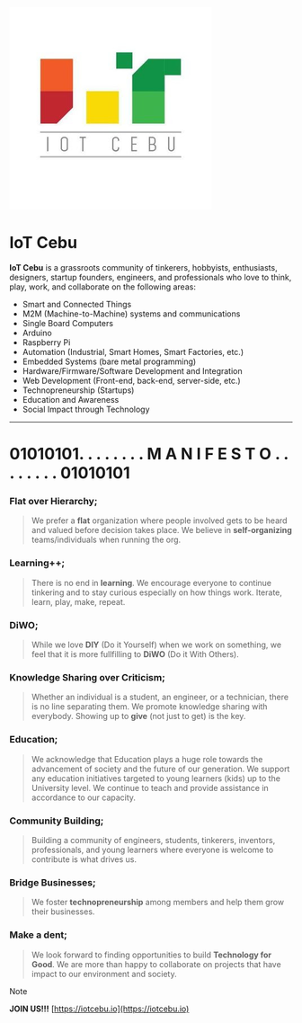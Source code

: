 ![alt text](/images/iotcebu_logo.jpg "IoT Cebu logo")

# IoT Cebu
**IoT Cebu** is a grassroots community of tinkerers, hobbyists, enthusiasts, designers, startup founders, engineers, and professionals who love to think, play, work, and collaborate on the following areas:
- Smart and Connected Things
- M2M (Machine-to-Machine) systems and communications
- Single Board Computers
- Arduino
- Raspberry Pi 
- Automation (Industrial, Smart Homes, Smart Factories, etc.)
- Embedded Systems (bare metal programming)
- Hardware/Firmware/Software Development and Integration
- Web Development (Front-end, back-end, server-side, etc.)
- Technopreneurship (Startups)
- Education and Awareness
- Social Impact through Technology

---

# 01010101. . . . . . . . M A N I F E S T O . . . . . . . . 01010101

### Flat over Hierarchy;
> We prefer a **flat** organization where people involved gets to be heard and valued before decision takes place. We believe in **self-organizing** teams/individuals when running the org. 	

### Learning++;
> There is no end in **learning**. We encourage everyone to continue tinkering and to stay curious especially on how things work. Iterate, learn, play, make, repeat. 

### DiWO;
> While we love **DIY** (Do it Yourself) when we work on something, we feel that it is more fullfilling to **DiWO** (Do it With Others).

### Knowledge Sharing over Criticism;
> Whether an individual is a student, an engineer, or a technician, there is no line separating them. We promote knowledge sharing with everybody. Showing up to **give** (not just to get) is the key.

### Education;
> We acknowledge that Education plays a huge role towards the advancement of society and the future of our generation. We support any education initiatives targeted to young learners (kids) up to the University level. We continue to teach and provide assistance in accordance to our capacity.

### Community Building;
> Building a community of engineers, students, tinkerers, inventors, professionals, and young learners where everyone is welcome to contribute is what drives us. 

### Bridge Businesses;
> We foster **technopreneurship** among members and help them grow their businesses.

### Make a dent;
> We look forward to finding opportunities to build **Technology for Good**. We are more than happy to collaborate on projects that have impact to our environment and society. 

> [!NOTE]
> **JOIN US!!!**
> [https://iotcebu.io](https://iotcebu.io)
